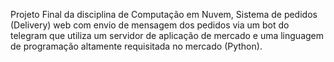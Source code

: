 Projeto Final da disciplina de Computação em Nuvem, 
Sistema de pedidos (Delivery) web com envio de mensagem dos pedidos via um bot do telegram que utiliza um servidor de aplicação de mercado e uma
linguagem de programação altamente requisitada no mercado (Python).
